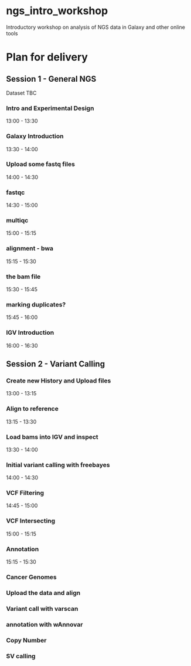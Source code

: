 # ngs_intro_workshop
Introductory workshop on analysis of NGS data in Galaxy and other online tools

# Plan for delivery

## Session 1 - General  NGS

Dataset TBC

### Intro and Experimental Design 

13:00 - 13:30

### Galaxy Introduction

13:30 - 14:00

### Upload some fastq files

14:00 - 14:30

### fastqc 

14:30 - 15:00

### multiqc

15:00 - 15:15

### alignment - bwa

15:15 - 15:30

### the bam file

15:30 - 15:45

### marking duplicates?

15:45 - 16:00

### IGV Introduction

16:00 - 16:30

## Session 2 - Variant Calling

### Create new History and Upload files

13:00 - 13:15

### Align to reference

13:15 - 13:30

### Load bams into IGV and inspect

13:30 - 14:00

### Initial variant calling with freebayes

14:00 - 14:30

### VCF Filtering

14:45 - 15:00

### VCF Intersecting

15:00 - 15:15

### Annotation

15:15 - 15:30

### Cancer Genomes

### Upload the data and align

### Variant call with varscan

### annotation with wAnnovar

### Copy Number

### SV calling

